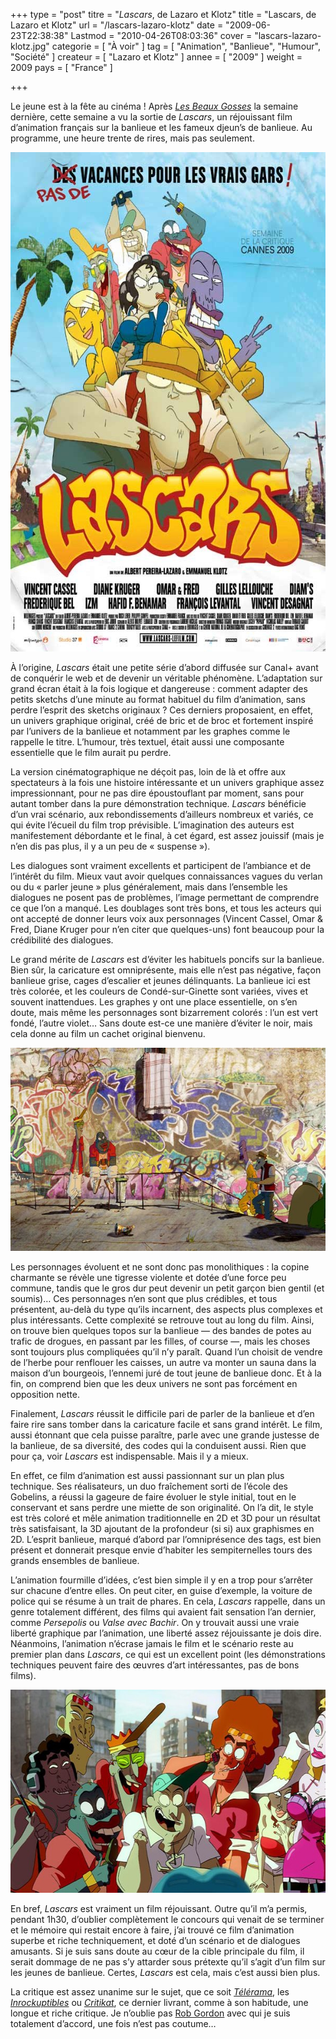 +++
type = "post"
titre = "<em>Lascars</em>, de Lazaro et Klotz"
title = "Lascars, de Lazaro et Klotz"
url = "/lascars-lazaro-klotz"
date = "2009-06-23T22:38:38"
Lastmod = "2010-04-26T08:03:36"
cover = "lascars-lazaro-klotz.jpg"
categorie = [ "À voir" ]
tag = [ "Animation", "Banlieue", "Humour", "Société" ]
createur = [ "Lazaro et Klotz" ]
annee = [ "2009" ]
weight = 2009
pays = [ "France" ]

+++

<p>Le jeune est à la fête au cinéma ! Après <em><a href="/?p=1563">Les Beaux Gosses</a></em> la semaine dernière, cette semaine a vu la sortie de <em>Lascars</em>, un réjouissant film d&rsquo;animation français sur la banlieue et les fameux djeun&rsquo;s de banlieue. Au programme, une heure trente de rires, mais pas seulement.</p>
<p><a href="http://www.allocine.fr/film/fichefilm_gen_cfilm=27920.html"> </a></p>
<p><a href="http://www.allocine.fr/film/fichefilm_gen_cfilm=27920.html"></a></p>
<p><a href="http://www.allocine.fr/film/fichefilm_gen_cfilm=27920.html"></a></p>
<p><a href="http://www.allocine.fr/film/fichefilm_gen_cfilm=27920.html"></a></p>
<p><a href="http://www.allocine.fr/film/fichefilm_gen_cfilm=27920.html"> </a></p>
<p><a href="http://www.allocine.fr/film/fichefilm_gen_cfilm=27920.html"></a></p>
<p style="text-align: center;"><a href="http://www.allocine.fr/film/fichefilm_gen_cfilm=27920.html"></p>
<div style="text-align: center;"><img class="aligncenter" src="lascars.jpg" border="0" alt="lascars.jpg" width="600" height="799" /></div>
<p></a></p>
<p>À l&rsquo;origine, <em>Lascars</em> était une petite série d&rsquo;abord diffusée sur Canal+ avant de conquérir le web et de devenir un véritable phénomène. L&rsquo;adaptation sur grand écran était à la fois logique et dangereuse : comment adapter des petits sketchs d&rsquo;une minute au format habituel du film d&rsquo;animation, sans perdre l&rsquo;esprit des sketchs originaux ? Ces derniers proposaient, en effet, un univers graphique original, créé de bric et de broc et fortement inspiré par l&rsquo;univers de la banlieue et notamment par les graphes comme le rappelle le titre. L&rsquo;humour, très textuel, était aussi une composante essentielle que le film aurait pu perdre.</p>
<p>La version cinématographique ne déçoit pas, loin de là et offre aux spectateurs à la fois une histoire intéressante et un univers graphique assez impressionnant, pour ne pas dire époustouflant par moment, sans pour autant tomber dans la pure démonstration technique. <em>Lascars</em> bénéficie d&rsquo;un vrai scénario, aux rebondissements d&rsquo;ailleurs nombreux et variés, ce qui évite l&rsquo;écueil du film trop prévisible. L&rsquo;imagination des auteurs est manifestement débordante et le final, à cet égard, est assez jouissif (mais je n&rsquo;en dis pas plus, il y a un peu de &laquo;&nbsp;suspense&nbsp;&raquo;).</p>
<p>Les dialogues sont vraiment excellents et participent de l&rsquo;ambiance et de l&rsquo;intérêt du film. Mieux vaut avoir quelques connaissances vagues du verlan ou du &laquo;&nbsp;parler jeune&nbsp;&raquo; plus généralement, mais dans l&rsquo;ensemble les dialogues ne posent pas de problèmes, l&rsquo;image permettant de comprendre ce que l&rsquo;on a manqué. Les doublages sont très bons, et tous les acteurs qui ont accepté de donner leurs voix aux personnages (Vincent Cassel, Omar &amp; Fred, Diane Kruger pour n&rsquo;en citer que quelques-uns) font beaucoup pour la crédibilité des dialogues.</p>
<p>Le grand mérite de <em>Lascars</em> est d&rsquo;éviter les habituels poncifs sur la banlieue. Bien sûr, la caricature est omniprésente, mais elle n&rsquo;est pas négative, façon banlieue grise, cages d&rsquo;escalier et jeunes délinquants. La banlieue ici est très colorée, et les couleurs de Condé-sur-Ginette sont variées, vives et souvent inattendues. Les graphes y ont une place essentielle, on s&rsquo;en doute, mais même les personnages sont bizarrement colorés : l&rsquo;un est vert fondé, l&rsquo;autre violet&#8230; Sans doute est-ce une manière d&rsquo;éviter le noir, mais cela donne au film un cachet original bienvenu.</p>
<div style="text-align: center;"><img class="aligncenter" src="lascars-2.jpg" border="0" alt="lascars-2.jpg" width="600" height="325" /></div>
<p>Les personnages évoluent et ne sont donc pas monolithiques : la copine charmante se révèle une tigresse violente et dotée d&rsquo;une force peu commune, tandis que le gros dur peut devenir un petit garçon bien gentil (et soumis)&#8230; Ces personnages n&rsquo;en sont que plus crédibles, et tous présentent, au-delà du type qu&rsquo;ils incarnent, des aspects plus complexes et plus intéressants. Cette complexité se retrouve tout au long du film. Ainsi, on trouve bien quelques topos sur la banlieue — des bandes de potes au trafic de drogues, en passant par les filles, of course —, mais les choses sont toujours plus compliquées qu&rsquo;il n&rsquo;y paraît. Quand l&rsquo;un choisit de vendre de l&rsquo;herbe pour renflouer les caisses, un autre va monter un sauna dans la maison d&rsquo;un bourgeois, l&rsquo;ennemi juré de tout jeune de banlieue donc. Et à la fin, on comprend bien que les deux univers ne sont pas forcément en opposition nette.</p>
<p>Finalement, <em>Lascars</em> réussit le difficile pari de parler de la banlieue et d&rsquo;en faire rire sans tomber dans la caricature facile et sans grand intérêt. Le film, aussi étonnant que cela puisse paraître, parle avec une grande justesse de la banlieue, de sa diversité, des codes qui la conduisent aussi. Rien que pour ça, voir <em>Lascars</em> est indispensable. Mais il y a mieux.</p>
<p>En effet, ce film d&rsquo;animation est aussi passionnant sur un plan plus technique. Ses réalisateurs, un duo fraîchement sorti de l&rsquo;école des Gobelins, a réussi la gageure de faire évoluer le style initial, tout en le conservant et sans perdre une miette de son originalité. On l&rsquo;a dit, le style est très coloré et mêle animation traditionnelle en 2D et 3D pour un résultat très satisfaisant, la 3D ajoutant de la profondeur (si si) aux graphismes en 2D. L&rsquo;esprit banlieue, marqué d&rsquo;abord par l&rsquo;omniprésence des tags, est bien présent et donnerait presque envie d&rsquo;habiter les sempiternelles tours des grands ensembles de banlieue.</p>
<p>L&rsquo;animation fourmille d&rsquo;idées, c&rsquo;est bien simple il y en a trop pour s&rsquo;arrêter sur chacune d&rsquo;entre elles. On peut citer, en guise d&rsquo;exemple, la voiture de police qui se résume à un trait de phares. En cela, <em>Lascars</em> rappelle, dans un genre totalement différent, des films qui avaient fait sensation l&rsquo;an dernier, comme <em>Persepolis</em> ou <em>Valse avec Bachir</em>. On y trouvait aussi une vraie liberté graphique par l&rsquo;animation, une liberté assez réjouissante je dois dire. Néanmoins, l&rsquo;animation n&rsquo;écrase jamais le film et le scénario reste au premier plan dans <em>Lascars</em>, ce qui est un excellent point (les démonstrations techniques peuvent faire des œuvres d&rsquo;art intéressantes, pas de bons films).</p>
<p style="text-align: center;"><img class="aligncenter size-full wp-image-1585" title="3" src="3.jpg" alt="3" width="600" height="325" /></p>
<p>En bref, <em>Lascars</em> est vraiment un film réjouissant. Outre qu&rsquo;il m&rsquo;a permis, pendant 1h30, d&rsquo;oublier complètement le concours qui venait de se terminer et le mémoire qui restait encore à faire, j&rsquo;ai trouvé ce film d&rsquo;animation superbe et riche techniquement, et doté d&rsquo;un scénario et de dialogues amusants. Si je suis sans doute au cœur de la cible principale du film, il serait dommage de ne pas s&rsquo;y attarder sous prétexte qu&rsquo;il s&rsquo;agit d&rsquo;un film sur les jeunes de banlieue. Certes, <em>Lascars</em> est cela, mais c&rsquo;est aussi bien plus.</p>
<p>La critique est assez unanime sur le sujet, que ce soit <em><a href="http://www.telerama.fr/cinema/films/lascars,381521,critique.php">Télérama</a></em>, les <em><a href="http://www.lesinrocks.com/cine/cinema-article/t/1245073380/article/lascars/">Inrockuptibles</a></em> ou <em><a href="http://www.critikat.com/Lascars.html">Critikat</a></em>, ce dernier livrant, comme à son habitude, une longue et riche critique. Je n&rsquo;oublie pas <a href="http://www.toujoursraison.com/2009/06/lascars.html">Rob Gordon</a> avec qui je suis totalement d&rsquo;accord, une fois n&rsquo;est pas coutume&#8230;</p>

